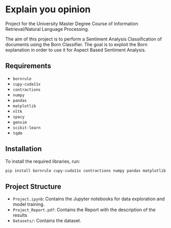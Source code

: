 # Explain you opinion
Project for the University Master Degree Course of Information Retrieval/Natural Language Processing.

The aim of this project is to perform a Sentiment Analysis Classification of documents using the Born Classifier. The goal is to exploit the Born explanation in order to use it for Aspect Based Sentiment Analysis. 

## Requirements

- `bornrule`
- `cupy-cuda11x`
- `contractions`
- `numpy`
- `pandas`
- `matplotlib`
- `nltk`
- `spacy`
- `gensim`
- `scikit-learn`
- `tqdm`

## Installation

To install the required libraries, run:

```bash
pip install bornrule cupy-cuda11x contractions numpy pandas matplotlib nltk spacy gensim scikit-learn tqdm
```

## Project Structure

- `Project.ipynb`: Contains the Jupyter notebooks for data exploration and model training.
- `Project_Report.pdf`: Contains the Report with the description of the results
- `Datasets/`: Contains the dataset.
